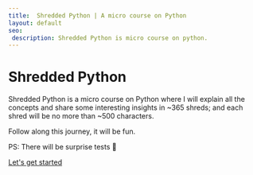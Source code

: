 ```yaml
---
title:  Shredded Python | A micro course on Python
layout: default
seo:
 description: Shredded Python is micro course on python.
---
```


<div class="ui center aligned basic segment">
    <h1>Shredded Python</h1>
</div>
<div class="ui hidden divider"></div>

<p class="ui large text">
    Shredded Python is a micro course on Python where I will explain all the concepts and share some interesting insights in ~365 shreds; and each shred will be no more than ~500 characters.
</p>

<p class="ui large text">
    Follow along this journey, it will be fun.
</p>

<p class="ui large text">
    PS: There will be surprise tests 👻
</p>

<div class="ui center aligned basic segment">
    <div class="ui hidden divider"></div>
    <a class="ui huge primary button" href="/">
        Let's get started
    </a>
</div>
